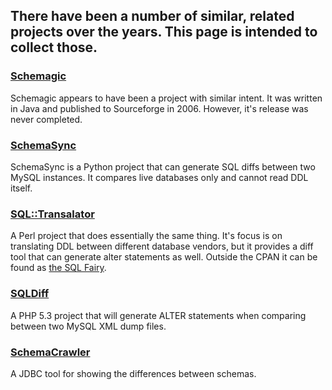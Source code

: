 ## There have been a number of similar, related projects over the years.  This page is intended to collect those.

### [Schemagic](http://schemagic.sourceforge.net/)

Schemagic appears to have been a project with similar intent.  It was written in Java and published to Sourceforge in 2006.  However, it's release was never completed.

### [SchemaSync](http://schemasync.org)

SchemaSync is a Python project that can generate SQL diffs between two MySQL instances.  It compares live databases only and cannot read DDL itself.

### [SQL::Transalator](https://metacpan.org/module/SQL::Translator)

A Perl project that does essentially the same thing.  It's focus is on translating DDL between different database vendors, but it provides a diff tool that can generate alter statements as well.  Outside the CPAN it can be found as [the SQL Fairy](http://sqlfairy.sourceforge.net/).

### [SQLDiff](https://github.com/christeredvartsen/sqldiff/)

A PHP 5.3 project that will generate ALTER statements when comparing between two MySQL XML dump files.

### [SchemaCrawler](http://schemacrawler.sourceforge.net/)

A JDBC tool for showing the differences between schemas.